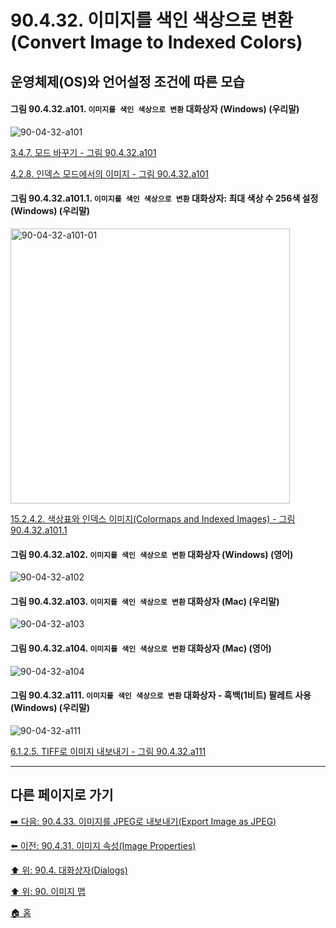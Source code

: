 # 90.4.32. 이미지를 색인 색상으로 변환(Convert Image to Indexed Colors)
## 운영체제(OS)와 언어설정 조건에 따른 모습

<a id="90-04-32-a101"></a>

#### 그림 90.4.32.a101. `이미지를 색인 색상으로 변환` 대화상자 (Windows) (우리말)
![90-04-32-a101](https://github.com/wonder13662/gimp/assets/15767104/309f2a53-e806-4d69-bb89-22799ea04368)

[3.4.7. 모드 바꾸기 - 그림 90.4.32.a101](./03-04-07-change-the-mode.md#90-04-32-a101)

[4.2.8. 인덱스 모드에서의 이미지 - 그림 90.4.32.a101](./04-02-08-the-image-is-in-indexed-color-mode.md#90-04-32-a101)

<a id="90-04-32-a101-01"></a>

#### 그림 90.4.32.a101.1. `이미지를 색인 색상으로 변환` 대화상자: 최대 색상 수 256색 설정 (Windows) (우리말)
<img width="447" height="440" alt="90-04-32-a101-01" src="https://github.com/wonder13662/gimp/assets/15767104/5fcf55e5-da58-48f2-89f4-df3c8cadbc7f" />

[15.2.4.2. 색상표와 인덱스 이미지(Colormaps and Indexed Images) - 그림 90.4.32.a101.1](./15-02-04-02-colormaps_n_indexed_images.md#90-04-32-a101-01)

<a id="90-04-32-a102"></a>

#### 그림 90.4.32.a102. `이미지를 색인 색상으로 변환` 대화상자 (Windows) (영어)
![90-04-32-a102](https://github.com/wonder13662/gimp/assets/15767104/0a185bb8-269a-4a5b-8444-86605abc7282)

<a id="90-04-32-a103"></a>

#### 그림 90.4.32.a103. `이미지를 색인 색상으로 변환` 대화상자 (Mac) (우리말)
![90-04-32-a103](https://github.com/wonder13662/gimp/assets/15767104/54164ac2-e6e3-4156-addb-5ed92e82e10d)

<a id="90-04-32-a104"></a>

#### 그림 90.4.32.a104. `이미지를 색인 색상으로 변환` 대화상자 (Mac) (영어)
![90-04-32-a104](https://github.com/wonder13662/gimp/assets/15767104/4111dfa8-156c-45f4-ad3c-42d9313e496a)

<a id="90-04-32-a111"></a>

#### 그림 90.4.32.a111. `이미지를 색인 색상으로 변환` 대화상자 - 흑백(1비트) 팔레트 사용 (Windows) (우리말)
![90-04-32-a111](https://github.com/wonder13662/gimp/assets/15767104/10c9fc28-e330-430a-8a8f-70d752eb7162)

[6.1.2.5. TIFF로 이미지 내보내기 - 그림 90.4.32.a111](./06-01-02-05-export_image_as_tiff.md#90-04-32-a111)

***

## 다른 페이지로 가기

[➡️ 다음: 90.4.33. 이미지를 JPEG로 내보내기(Export Image as JPEG)](./90-04-0033-export_image_as_jpeg.md)

[⬅️ 이전: 90.4.31. 이미지 속성(Image Properties)](./90-04-0031-image_properties.md)

[⬆️ 위: 90.4. 대화상자(Dialogs)](./90-04-0000-dialogs.md)

[⬆️ 위: 90. 이미지 맵](./90-00-image-map.md)

[🏠 홈](./00-home.md)
